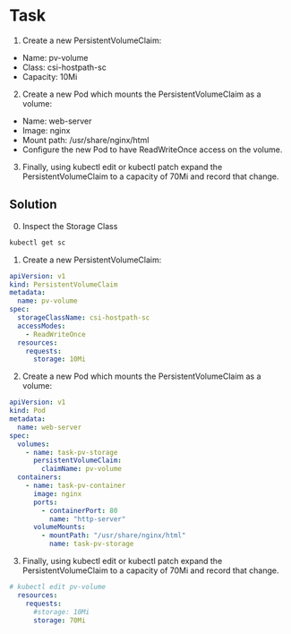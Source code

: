 # Task
1. Create a new PersistentVolumeClaim:
* Name: pv-volume
* Class: csi-hostpath-sc
* Capacity: 10Mi
2. Create a new Pod which mounts the PersistentVolumeClaim as a volume:
* Name: web-server
* Image: nginx
* Mount path: /usr/share/nginx/html
* Configure the new Pod to have ReadWriteOnce access on the volume.
3. Finally, using kubectl edit or kubectl patch expand the PersistentVolumeClaim to a capacity of 70Mi and record that change.

## Solution
0. Inspect the Storage Class
```bash
kubectl get sc
```

1. Create a new PersistentVolumeClaim:
```yml
apiVersion: v1
kind: PersistentVolumeClaim
metadata:
  name: pv-volume
spec:
  storageClassName: csi-hostpath-sc
  accessModes:
    - ReadWriteOnce
  resources:
    requests:
      storage: 10Mi
```
2. Create a new Pod which mounts the PersistentVolumeClaim as a volume:
```yml
apiVersion: v1
kind: Pod
metadata:
  name: web-server
spec:
  volumes:
    - name: task-pv-storage
      persistentVolumeClaim:
        claimName: pv-volume
  containers:
    - name: task-pv-container
      image: nginx
      ports:
        - containerPort: 80
          name: "http-server"
      volumeMounts:
        - mountPath: "/usr/share/nginx/html"
          name: task-pv-storage
```

3. Finally, using kubectl edit or kubectl patch expand the PersistentVolumeClaim to a capacity of 70Mi and record that change.
```yml
# kubectl edit pv-volume
  resources:
    requests:
      #storage: 10Mi
      storage: 70Mi
```